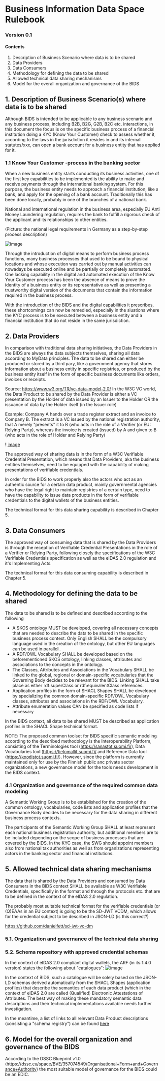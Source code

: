 # Business Information Data Space Rulebook
### Version 0.1

#### Contents

1. Description of Business Scenario where data is to be shared
2. Data Providers
3. Data Consumers
4. Methodology for defining the data to be shared
5. Allowed technical data sharing mechanisms
6. Model for the overall organization and governance of the BIDS

## 1. Description of Business Scenario(s) where data is to be shared
Although BIDS is intended to be applicable to any business scenario and any business process, including B2B, B2G, G2B, B2C etc. interactions, in this document the focus is on the specific business process of a financial institution doing a KYC (Know Your Customer) check to assess whether it, according to the laws in the jurisdiction it resides in and its internal statutes/xxx, can open a bank account for a business entity that has applied for it.

### 1.1 Know Your Customer -process in the banking sector

When a new business entity starts conducting its business activities, one of the first key capabilities to be implemented is the ability to make and receive payments through the international banking system. For this purpose, the business entity needs to approach a financial institution, like a bank, and apply for the opening of a bank account. Traditionally this has been done locally, probably in one of the branches of a national bank. 

National and international regulation in the business area, especially EU Anti Money Laundering regulation, requires the bank to fulfill a rigorous check of the applicant and its relationships to other entities. 

(Picture: the national legal requirements in Germany as a step-by-step process description)  

![image](https://github.com/EU-Business-Information-Data-Space/BIDS-Rulebook/assets/16665070/ec53a653-a613-4cf1-90cc-b83b2f432800)

Through the introduction of digital means to perform business process functions, many business processes that used to be bound to physical locations and whose execution was carried out by manual activities can nowadays be executed online and be partially or completely automated. One lacking capability in the digital and automated execution of the Know Your Customer process has been the absence of means to prove the identity of a business entity or its representative as well as presenting a trustworthy digital version of the documents that contain the information required in the business process.

With the introduction of the BIDS and the digital capabilities it prescribes, these shortcomings can now be remedied, especially in the siuations where the KYC process is to be executed between a business entity and a financial institution that do not reside in the same jurisdiction.

## 2. Data Providers
In comparison with traditional data sharing initiatives, the Data Providers in the BIDS are always the data subjects themselves, sharing all data according to MyData principles. The data to be shared can either be produced or stored by a third pary, like a government agency that stores information about a business entity in specific registries, or produced by the business entity itself in the form of specific business documents like orders, invoices or receipts.

Source: https://www.w3.org/TR/vc-data-model-2.0/
In the W3C VC world, the Data Product to be shared by the Data Provider is either a VC presentation by the Holder of data issued by an Issuer to the Holder OR the issuance of data by the Holder itself (in the Issuer role)

Example: Company A hands over a trade register extract and an invoice to Company B. The extract is a VC issued by the national registration authority, that A merely "presents" it to B (who acts in the role of a Verifier (or EU: Relying Party), whereas the invoice is created (issued) by A and given to B (who acts in the role of Holder and Relying Party)

! [image](https://github.com/EU-Business-Information-Data-Space/BIDS-Rulebook/assets/16665070/23fcc46d-fd67-4cdb-a0e2-e38b3c9ffc26)

The approved way of sharing data is in the form of a W3C Verifiable Credential Presentation, which means that Data Providers, aka the business entities themselves, need to be equipped with the capability of making presentations of verifiable credentials.

In order for the BIDS to work properly also the actors who act as an authentic source for a certain data product, mainly governmental agencies who have the legal right to maintain registries of a certain type, need to have the capability to issue data products in the form of verifiable credentials to the digital wallets of the business entities.

The technical format for this data sharing capability is described in Chapter 5.

## 3. Data Consumers
The approved way of consuming data that is shared by the Data Providers is through the reception of Verifiable Credential Presentations in the role of a Verifier or Relying Party, following closely the specifications of the W3C Verifiable Credentials specification as well as the eIDAS 2.0 regulation and it's Implementing Acts.

The technical format for this data consuming capability is described in Chapter 5.

## 4. Methodology for defining the data to be shared
The data to be shared is to be defined and described according to the following

- A SKOS ontology MUST be developed, covering all necessary concepts that are needed to describe the data to be shared in the specific business process context. Only English SHALL be the compulsory language used in the creation of the ontology, but other EU languages can be used in parallell.
- A RDF/OWL Vocabulary SHALL be developed based on the beforementioned SKOS ontology, linking classes, attributes and associations to the concepts in the ontology.
- The Classes, Attributes and Associations in the Vocabulary SHALL be linked to the global, regional or domain-specific vocabularies that the Governing Body decides to be relevant for the BIDS. Linking SHALL take place as either rdf:superClass or rdf:equivalentClass references.
- Application profiles in the form of SHACL Shapes SHALL be developed by specializing the common domain-specific RDF/OWL Vocabulary classes, attributes and associations in the RDF/OWL Vocabulary.
- Attribute enumeration values CAN be specified as code lists if necessary

In the BIDS context, all data to be shared MUST be described as application profiles in the SHACL Shape technical format.

NOTE: The proposed common toolset for BIDS specific semantic modeling according to the described methodology is the Interoperability Platform, consisting of the Terminologies tool (https://sanastot.suomi.fi/), Data Vocabularies tool (https://tietomallit.suomi.fi/ and Reference Data tool (https://koodistot.suomi.fi/). However, since the platform is currently maintained only for use by the Finnish public anc private sector organizations, a new governance model for the tools needs development in the BIDS context.

### 4.1 Organization and governance of the required common data modeling
A Semantic Working Group is to be established for the creation of the common ontology, vocabularies, code lists and application profiles that the Governance Body decides to be necessary for the data sharing in different business process contexts.

The participants of the Semantic Working Group SHALL at least represent each national business registration authority, but additional members are to be included depending on the scope of business processes that are covered by the BIDS. In the KYC case, the SWG should appoint members also from national tax authorities as well as from organizations representing actors in the banking sector and financial institutions.  

## 5. Allowed technical data sharing mechanisms
The data that is shared by the Data Providers and consumed by Data Consumers in the BIDS context SHALL be available as W3C Verifiable Credentials, specifically in the format and through the protocols etc. that are to be defined in the context of the eIDAS 2.0 regulation.

The probably most suitable technical format for the verifiable credentials (or (Q)EAAs in an EU context) is going to be the SD-JWT VCDM, which allows for the credential subject to be described in JSON-LD (is this correct?)

https://github.com/danielfett/sd-jwt-vc-dm
 
### 5.1. Organization and governance of the technical data sharing

### 5.2. Schema repository with approved credential schemas
In the context of eIDAS 2.0 compliant digital wallets, the ARF (in its 1.4.0 version) states the following about "catalogues":
![image](https://github.com/EU-Business-Information-Data-Space/BIDS-Rulebook/assets/16665070/0aa5f5dc-eb98-4d8c-a83c-7686f5fce2a5)

In the context of BIDS, such a catalogue will be solely based on the JSON-LD schemas derived automatically from the SHACL Shapes (application profiles) that describe the semantics of each data product (which in the context of eIDAS 2.0 are called (Qualified) Electronic Attestations of Attributes. The best way of making these mandatory semantic data descriptions and their technical implementations available needs further investigation.  

In the meantime, a list of links to all relevant Data Product descriptions (consisting a "schema registry") can be found [here](credential-schemas.md)

## 6. Model for the overall organization and governance of the BIDS
According to the DSSC Blueprint v1.0 (https://dssc.eu/space/BVE/357074549/Organisational+Form+and+Governance+Authority) the most suitable model of governance for the BIDS could be an EDIC.
